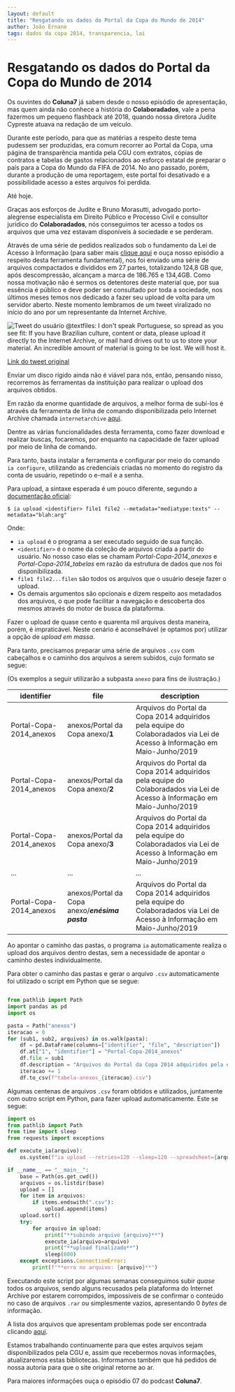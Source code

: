 ```yaml
---
layout: default
title: "Resgatando os dados do Portal da Copa do Mundo de 2014"
author: João Ernane
tags: dados da copa 2014, transparencia, lai
---
```


# Resgatando os dados do Portal da Copa do Mundo de 2014

Os ouvintes do **Coluna7** já sabem desde o nosso episódio de apresentação, mas quem ainda não conhece a história do **Colaboradados**, vale a pena fazermos um pequeno flashback até 2018, quando nossa diretora Judite Cypreste atuava na redação de um veículo.

Durante este período, para que as matérias a respeito deste tema pudessem ser produzidas, era comum recorrer ao Portal da Copa, uma página de transparência mantida pela CGU com extratos, cópias de contratos e tabelas de gastos relacionados ao esforço estatal de preparar o país para a Copa do Mundo da FIFA de 2014. No ano passado, porém, durante a produção de uma reportagem, este portal foi desativado e a possibilidade acesso a estes arquivos foi perdida.

Até hoje.

Graças aos esforços de Judite e Bruno Morasutti, advogado porto-alegrense especialista em Direito Público e Processo Civil e consultor jurídico do **Colaboradados**, nós conseguimos ter acesso a todos os arquivos que uma vez estavam disponíveis à sociedade e se perderam.

Através de uma série de pedidos realizados sob o fundamento da Lei de Acesso à Informação (para saber mais [clique aqui](http://colaboradados.com.br/podcasts/episodio-004.html) e ouça nosso episódio a respeito desta ferramenta fundamental), nos foi enviado uma série de arquivos compactados e divididos em 27 partes, totalizando 124,8 GB que, após descompressão, alcançam a marca de 186.765 e 134,4GB.
Como nossa motivação não é sermos os detentores deste material que, por sua essência é público e deve poder ser consultado por toda a sociedade, nos últimos meses temos nos dedicado a fazer seu upload de volta para um servidor aberto. Neste momento lembramos de um tweet viralizado no início do ano por um representante da Internet Archive.

![Tweet do usuário @textfiles: I don't speak Portuguese, so spread as you see fit: If you have Brazilian culture, content or data, please upload it directly to the Internet Archive, or mail hard drives out to us to store your material. An incredible amount of material is going to be lost. We will host it.](https://i.imgur.com/TcKQodN.png)

[Link do tweet original](https://twitter.com/textfiles/status/1080512855345123338)


Enviar um disco rígido ainda não é viável para nós, então, pensando nisso, recorremos às ferramentas da instituição para realizar o upload dos arquivos obtidos.

Em razão da enorme quantidade de arquivos, a melhor forma de subí-los é através da ferramenta de linha de comando disponibilizada pelo Internet Archive chamada `internetarchive` [aqui](https://archive.org/services/docs/api/internetarchive/cli.html).

Dentre as várias funcionalidades desta ferramenta, como fazer download e realizar buscas, focaremos, por enquanto na capacidade de fazer upload por meio de linha de comando.

Para tanto, basta instalar a ferramenta e configurar por meio do comando `ia configure`, utilizando as credenciais criadas no momento do registro da conta de usuário, repetindo o e-mail e a senha.

Para upload, a sintaxe esperada é um pouco diferente, segundo a [documentação oficial](https://archive.org/services/docs/api/internetarchive/cli.html#upload): 

`$ ia upload <identifier> file1 file2 --metadata="mediatype:texts" --metadata="blah:arg"`

Onde:
- `ia upload` é o programa a ser executado seguido de sua função.
- `<identifier>` é o nome da coleção de arquivos criada a partir do usuário. No nosso caso elas se chamam *Portal-Copa-2014_anexos* e *Portal-Copa-2014_tabelas* em razão da estrutura de dados que nos foi disponibilizada.
- `file1 file2...filen` são todos os arquivos que o usuário deseje fazer o upload.
- Os demais argumentos são opcionais e dizem respeito aos metadados dos arquivos, o que pode facilitar a navegação e descoberta dos mesmos através do motor de busca da plataforma.

Fazer o upload de quase cento e quarenta mil arquivos desta maneira, porém, é impraticável. Neste cenário é aconselhável (e optamos por) utilizar a opção de *upload em massa*.

Para tanto, precisamos preparar uma série de arquivos `.csv` com cabeçalhos e o caminho dos arquivos a serem subidos, cujo formato se segue:

(Os exemplos a seguir utilizarão a subpasta `anexo` para fins de ilustração.)


| identifier               | file                               | description |
|--------------------------|------------------------------------|-------------|
| Portal-Copa-2014_anexos  |anexos/Portal da Copa anexo/**1**   | Arquivos do Portal da Copa 2014 adquiridos pela equipe do Colaboradados via Lei de Acesso à Informação em Maio-Junho/2019 |
| Portal-Copa-2014_anexos  |anexos/Portal da Copa anexo/**2**   | Arquivos do Portal da Copa 2014 adquiridos pela equipe do Colaboradados via Lei de Acesso à Informação em Maio-Junho/2019
| Portal-Copa-2014_anexos  |anexos/Portal da Copa anexo/**3**   | Arquivos do Portal da Copa 2014 adquiridos pela equipe do Colaboradados via Lei de Acesso à Informação em Maio-Junho/2019
| ...  | ... | ... | 
| Portal-Copa-2014_anexos  |anexos/Portal da Copa anexo/***enésima pasta*** | Arquivos do Portal da Copa 2014 adquiridos pela equipe do Colaboradados via Lei de Acesso à Informação em Maio-Junho/2019

Ao apontar o caminho das pastas, o programa `ia` automaticamente realiza o upload dos arquivos dentro destas, sem a necessidade de apontar o caminho destes individualmente.

Para obter o caminho das pastas e gerar o arquivo `.csv` automaticamente foi utilizado o script em Python que se segue:

```python

from pathlib import Path
import pandas as pd
import os

pasta = Path("anexos")
iteracao = 0
for (sub1, sub2, arquivos) in os.walk(pasta):
    df = pd.DataFrame(columns=["identifier", "file", "description"])
    df.at["1", "identifier"] = "Portal-Copa-2014_anexos"
    df.file = sub1
    df.description = "Arquivos do Portal da Copa 2014 adquiridos pela equipe do Colaboradados via Lei de Acesso à Informação em Maio-Junho/2019"
    iteracao += 1
    df.to_csv(f"tabela-anexos_{iteracao}.csv")
```
Algumas centenas de arquivos `.csv` foram obtidos e utilizados, juntamente com outro script em Python, para fazer upload automaticamente. Este se segue:

```python
import os
from pathlib import Path
from time import sleep
from requests import exceptions

def execute_ia(arquivo):
    os.system(f"ia upload --retries=120 --sleep=120 --spreadsheet={arquivo}")

if __name__ == "__main__":
    base = Path(os.get_cwd())
    arquivos = os.listdir(base)
    upload = []
    for item in arquivos:
        if items.endswith(".csv"):
            upload.append(items)
    upload.sort()
    try:
        for arquivo in upload:
            print("**subindo arquivo {arquivo}**")
            execute_ia(arquivo=arquivo)
            print("**upload finalizado**")
            sleep(600)
    except exceptions.ConnectionError:
        print(f"**erro no arquivo: {arquivo}**")

```

Executando este script por algumas semanas conseguimos subir *quase* todos os arquivos, sendo alguns recusados pela plataforma do Internet Archive por estarem corrompidos, impossíveis de se confirmar o conteúdo no caso de arquivos `.rar` ou simplesmente vazios, apresentando 0 *bytes* de informação.

A lista dos arquivos que apresentam problemas pode ser encontrada clicando [aqui](https://docs.google.com/spreadsheets/d/1jxvjYAoCtILu8nUIVSijSDlusObHQmZ708LIJRvoAus/edit?usp=sharing).

Estamos trabalhando continuamente para que estes arquivos sejam disponibilizados pela CGU e, assim que recebermos novas informações, atualizaremos estas bibliotecas. Informamos também que há pedidos de nossa autoria para que o site original retorne ao ar.

Para maiores informações ouça o episódio 07 do podcast **Coluna7**.